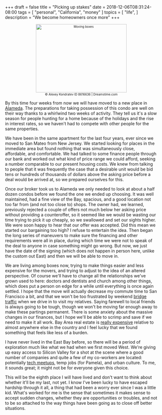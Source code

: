 +++
draft = false
title = "Picking up stakes"
date = 2018-12-06T08:31:24-08:00
tags = [
  "personal",
  "California",
  "money"
]
topics = [
  "life",
]
description = "We become homeowners once more"
+++

<div align="center" style="font-size:x-small"><img src="/abovethefold/dreamstimefree_8616636.jpg" alt="Moving boxes"
title="Moving boxes" width="300" height="225" /><br />
© Alexey Kondratev
ID 8616636  | Dreamstime.com</div>

By this time four weeks from now we will have moved to a new place in
[Alameda](https://www.openstreetmap.org/#map=13/37.7688/-122.2907).
The preparations for taking possession of this condo are well on their way thanks to a whirlwind two weeks of activity. They tell us it's a slow season for people hunting for a home because of the holidays and the rise in interest rates, so we haven't had to compete with other people for the same properties.

We have been in the same apartment for the last four years, ever since we moved
to San Mateo from New Jersey. We started looking for places in the immediate
area but found nothing that was simultaneously close, affordable, and
comfortable. We had talked to some finance people through our bank and worked
out what kind of price range we could afford, seeking a number comparable to our
present housing costs. We knew from talking to people that it was frequently the
case that a desirable unit would be bid tens or hundreds of thousands of dollars
above the asking price before a deal would be arrived at, so we prepared
ourselves for this.

Once our broker took us to Alameda we only needed to look at about a half dozen
condos before we found the one we ended up choosing. It was well maintained, had
a fine view of the Bay, spacious, and a good location not too far from (and not
too close to) shops. The owner had, we learned, previously rejected a couple of
offers not much below her asking price without providing a counteroffer, so it
seemed like we would be wasting our time trying to pick it up cheaply, so we
swallowed and set our sights higher. We were soon happy to hear that our
offer was accepted. Did this mean we started our bargaining too high? I refuse
to entertain the idea. Then began the long series of maneuvers to make sure the
financing and other requirements were all in place, during which time we were
not to speak of the deal to anyone in case something might go wrong. But now,
we just have the date of the signing (which does not happen in person here,
unlike the custom out East) and then we will be able to move in.

We are living among boxes now, trying to make things easier and less expensive
for the movers, and trying to adjust to the idea of an altered perspective. Of
course we'll have to change all the relationships we've grown used to here:
doctors and dentists and church among other things, which does put a person on
edge for a while until everything is once again settled. I hope that the move
will actually decrease my commute time to San Francisco a bit, and that we won't
be too frustrated by weekend
[bridge traffic](https://511.org/)
when we drive in to visit my relatives. Saying farewell to local friends is
always going to be tough, though we won't be moving far enough away to make
these partings permanent. There is some anxiety about the massive changes in our
finances, but I hope we'll be able to scrimp and save if we need to make it all
work. Bay Area real estate is
[really expensive](https://www.investopedia.com/articles/personal-finance/080916/top-10-most-expensive-cities-us.asp)
relative to almost anywhere else in the country and I feel lucky that we found
something that feels like less of a burden.

I have never lived in the East Bay before, so there will be a period of
exploration much like what we had when we first moved West. We're giving up easy
access to Silicon Valley for a shot at the scene where a good number of
companies and quite a few of my co-workers are located: potentially
[tech meetups](https://www.meetup.com/find/?allMeetups=true&radius=10&userFreeform=94501&gcResults=Alameda%2C+CA+94501%2C+USA%3AUS%3ACalifornia%3AAlameda+County%3AAlameda%3Anull%3A94501%3A37.7712165%3A-122.28240210000001&change=yes&sort=default),
temp jobs (for Pamela), and urban culture. To me, it sounds great; it
might not be for everyone given this choice.

This will be the eighth place I will have lived and don't want to think about
whether it'll be my last, not yet. I know I've been lucky to have escaped
hardship through it all, a thing that had been a worry ever since I was a little
kid. What's worked for me is the sense that sometimes it makes sense to accept
sudden changes, whether they are opportunities or troubles, and not to be so
attached to the way things have been going as to close off better situations.
